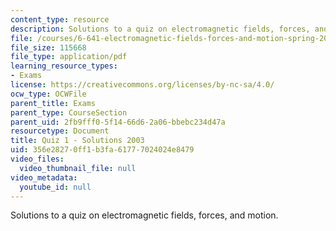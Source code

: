```yaml
---
content_type: resource
description: Solutions to a quiz on electromagnetic fields, forces, and motion.
file: /courses/6-641-electromagnetic-fields-forces-and-motion-spring-2005/356e28270ff1b3fa61777024024e8479_quiz1soln_s03.pdf
file_size: 115668
file_type: application/pdf
learning_resource_types:
- Exams
license: https://creativecommons.org/licenses/by-nc-sa/4.0/
ocw_type: OCWFile
parent_title: Exams
parent_type: CourseSection
parent_uid: 2fb9fff0-5f14-66d6-2a06-bbebc234d47a
resourcetype: Document
title: Quiz 1 - Solutions 2003
uid: 356e2827-0ff1-b3fa-6177-7024024e8479
video_files:
  video_thumbnail_file: null
video_metadata:
  youtube_id: null
---
```

Solutions to a quiz on electromagnetic fields, forces, and motion.